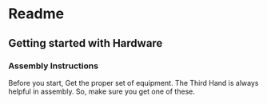 # Readme
## Getting started with Hardware
### Assembly Instructions
Before you start, Get the proper set of equipment.
The Third Hand is always helpful in assembly.
So, make sure you get one of these.
